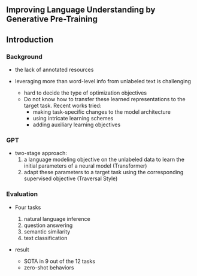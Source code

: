## Improving Language Understanding by Generative Pre-Training



## Introduction

### Background

+ the lack of annotated resources

+ leveraging more than word-level info from unlabeled text is challenging
  + hard to decide the type of optimization objectives
  + Do not know how to transfer these learned representations to the target task. 
    Recent works tried:
    + making task-specific changes to the model architecture
    + using intricate learning schemes
    + adding auxiliary learning objectives

### GPT

+ two-stage approach:
  1. a language modeling objective on the unlabeled data to learn the initial parameters of a neural model (Transformer)
  2. adapt these parameters to a target task using the corresponding supervised objective (Traversal Style)



### Evaluation

+ Four tasks
  1. natural language inference
  2. question answering
  3. semantic similarity
  4. text classification

+ result
  + SOTA in 9 out of the 12 tasks
  + zero-shot behaviors



